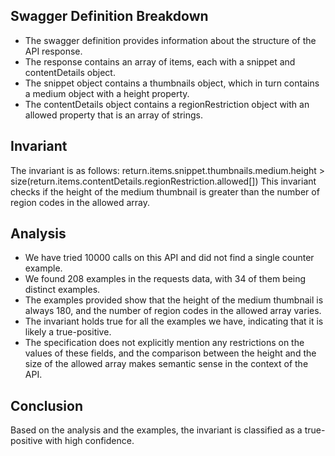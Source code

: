 ## Swagger Definition Breakdown
- The swagger definition provides information about the structure of the API response.
- The response contains an array of items, each with a snippet and contentDetails object.
- The snippet object contains a thumbnails object, which in turn contains a medium object with a height property.
- The contentDetails object contains a regionRestriction object with an allowed property that is an array of strings.

## Invariant
The invariant is as follows:
return.items.snippet.thumbnails.medium.height > size(return.items.contentDetails.regionRestriction.allowed[])
This invariant checks if the height of the medium thumbnail is greater than the number of region codes in the allowed array.

## Analysis
- We have tried 10000 calls on this API and did not find a single counter example.
- We found 208 examples in the requests data, with 34 of them being distinct examples.
- The examples provided show that the height of the medium thumbnail is always 180, and the number of region codes in the allowed array varies.
- The invariant holds true for all the examples we have, indicating that it is likely a true-positive.
- The specification does not explicitly mention any restrictions on the values of these fields, and the comparison between the height and the size of the allowed array makes semantic sense in the context of the API.

## Conclusion
Based on the analysis and the examples, the invariant is classified as a true-positive with high confidence.
